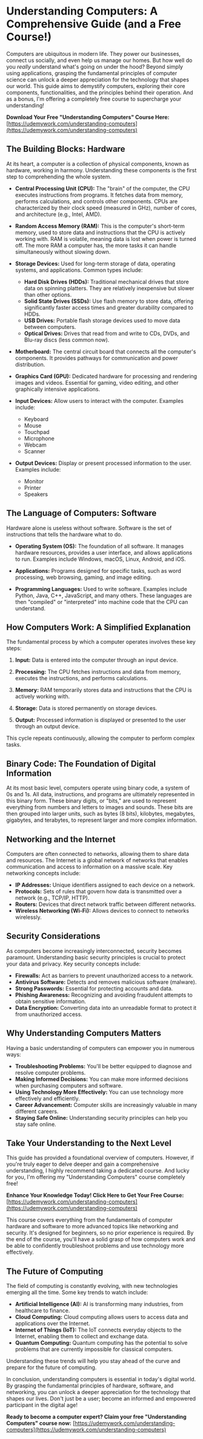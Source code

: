 # Understanding Computers: A Comprehensive Guide (and a Free Course!)

Computers are ubiquitous in modern life. They power our businesses, connect us socially, and even help us manage our homes. But how well do you *really* understand what's going on under the hood? Beyond simply using applications, grasping the fundamental principles of computer science can unlock a deeper appreciation for the technology that shapes our world. This guide aims to demystify computers, exploring their core components, functionalities, and the principles behind their operation. And as a bonus, I'm offering a completely free course to supercharge your understanding!

**Download Your Free "Understanding Computers" Course Here:** [https://udemywork.com/understanding-computers](https://udemywork.com/understanding-computers)

## The Building Blocks: Hardware

At its heart, a computer is a collection of physical components, known as hardware, working in harmony. Understanding these components is the first step to comprehending the whole system.

*   **Central Processing Unit (CPU):** The "brain" of the computer, the CPU executes instructions from programs. It fetches data from memory, performs calculations, and controls other components. CPUs are characterized by their clock speed (measured in GHz), number of cores, and architecture (e.g., Intel, AMD).

*   **Random Access Memory (RAM):** This is the computer's short-term memory, used to store data and instructions that the CPU is actively working with. RAM is volatile, meaning data is lost when power is turned off. The more RAM a computer has, the more tasks it can handle simultaneously without slowing down.

*   **Storage Devices:** Used for long-term storage of data, operating systems, and applications. Common types include:
    *   **Hard Disk Drives (HDDs):** Traditional mechanical drives that store data on spinning platters. They are relatively inexpensive but slower than other options.
    *   **Solid State Drives (SSDs):** Use flash memory to store data, offering significantly faster access times and greater durability compared to HDDs.
    *   **USB Drives:** Portable flash storage devices used to move data between computers.
    *   **Optical Drives:** Drives that read from and write to CDs, DVDs, and Blu-ray discs (less common now).

*   **Motherboard:** The central circuit board that connects all the computer's components. It provides pathways for communication and power distribution.

*   **Graphics Card (GPU):** Dedicated hardware for processing and rendering images and videos. Essential for gaming, video editing, and other graphically intensive applications.

*   **Input Devices:** Allow users to interact with the computer. Examples include:
    *   Keyboard
    *   Mouse
    *   Touchpad
    *   Microphone
    *   Webcam
    *   Scanner

*   **Output Devices:** Display or present processed information to the user. Examples include:
    *   Monitor
    *   Printer
    *   Speakers

## The Language of Computers: Software

Hardware alone is useless without software. Software is the set of instructions that tells the hardware what to do.

*   **Operating System (OS):** The foundation of all software. It manages hardware resources, provides a user interface, and allows applications to run. Examples include Windows, macOS, Linux, Android, and iOS.

*   **Applications:** Programs designed for specific tasks, such as word processing, web browsing, gaming, and image editing.

*   **Programming Languages:** Used to write software. Examples include Python, Java, C++, JavaScript, and many others.  These languages are then "compiled" or "interpreted" into machine code that the CPU can understand.

## How Computers Work: A Simplified Explanation

The fundamental process by which a computer operates involves these key steps:

1.  **Input:** Data is entered into the computer through an input device.

2.  **Processing:** The CPU fetches instructions and data from memory, executes the instructions, and performs calculations.

3.  **Memory:** RAM temporarily stores data and instructions that the CPU is actively working with.

4.  **Storage:** Data is stored permanently on storage devices.

5.  **Output:** Processed information is displayed or presented to the user through an output device.

This cycle repeats continuously, allowing the computer to perform complex tasks.

## Binary Code: The Foundation of Digital Information

At its most basic level, computers operate using binary code, a system of 0s and 1s. All data, instructions, and programs are ultimately represented in this binary form. These binary digits, or "bits," are used to represent everything from numbers and letters to images and sounds.  These bits are then grouped into larger units, such as bytes (8 bits), kilobytes, megabytes, gigabytes, and terabytes, to represent larger and more complex information.

## Networking and the Internet

Computers are often connected to networks, allowing them to share data and resources. The Internet is a global network of networks that enables communication and access to information on a massive scale.  Key networking concepts include:

*   **IP Addresses:** Unique identifiers assigned to each device on a network.
*   **Protocols:** Sets of rules that govern how data is transmitted over a network (e.g., TCP/IP, HTTP).
*   **Routers:** Devices that direct network traffic between different networks.
*   **Wireless Networking (Wi-Fi):** Allows devices to connect to networks wirelessly.

## Security Considerations

As computers become increasingly interconnected, security becomes paramount.  Understanding basic security principles is crucial to protect your data and privacy.  Key security concepts include:

*   **Firewalls:** Act as barriers to prevent unauthorized access to a network.
*   **Antivirus Software:** Detects and removes malicious software (malware).
*   **Strong Passwords:** Essential for protecting accounts and data.
*   **Phishing Awareness:** Recognizing and avoiding fraudulent attempts to obtain sensitive information.
*   **Data Encryption:** Converting data into an unreadable format to protect it from unauthorized access.

## Why Understanding Computers Matters

Having a basic understanding of computers can empower you in numerous ways:

*   **Troubleshooting Problems:** You'll be better equipped to diagnose and resolve computer problems.
*   **Making Informed Decisions:** You can make more informed decisions when purchasing computers and software.
*   **Using Technology More Effectively:** You can use technology more effectively and efficiently.
*   **Career Advancement:** Computer skills are increasingly valuable in many different careers.
*   **Staying Safe Online:** Understanding security principles can help you stay safe online.

## Take Your Understanding to the Next Level

This guide has provided a foundational overview of computers. However, if you're truly eager to delve deeper and gain a comprehensive understanding, I highly recommend taking a dedicated course. And lucky for you, I'm offering my "Understanding Computers" course completely free!

**Enhance Your Knowledge Today! Click Here to Get Your Free Course:** [https://udemywork.com/understanding-computers](https://udemywork.com/understanding-computers)

This course covers everything from the fundamentals of computer hardware and software to more advanced topics like networking and security. It's designed for beginners, so no prior experience is required. By the end of the course, you'll have a solid grasp of how computers work and be able to confidently troubleshoot problems and use technology more effectively.

## The Future of Computing

The field of computing is constantly evolving, with new technologies emerging all the time. Some key trends to watch include:

*   **Artificial Intelligence (AI):** AI is transforming many industries, from healthcare to finance.
*   **Cloud Computing:** Cloud computing allows users to access data and applications over the Internet.
*   **Internet of Things (IoT):** The IoT connects everyday objects to the Internet, enabling them to collect and exchange data.
*   **Quantum Computing:** Quantum computing has the potential to solve problems that are currently impossible for classical computers.

Understanding these trends will help you stay ahead of the curve and prepare for the future of computing.

In conclusion, understanding computers is essential in today's digital world. By grasping the fundamental principles of hardware, software, and networking, you can unlock a deeper appreciation for the technology that shapes our lives. Don't just be a user; become an informed and empowered participant in the digital age!

**Ready to become a computer expert? Claim your free "Understanding Computers" course now:** [https://udemywork.com/understanding-computers](https://udemywork.com/understanding-computers)
